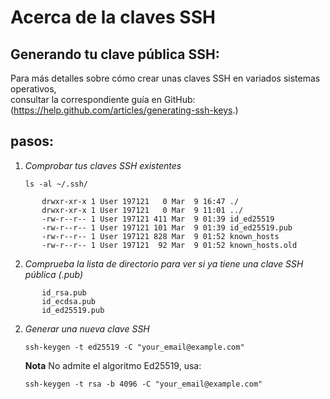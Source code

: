  # Acerca de la claves SSH  

## Generando tu clave pública SSH:

Para más detalles sobre cómo crear unas claves SSH en variados sistemas operativos,  
consultar la correspondiente guía en GitHub: (https://help.github.com/articles/generating-ssh-keys.)  

## pasos:

1. *Comprobar tus claves SSH existentes*   

        
    `ls -al ~/.ssh/`
 ~~~   
        drwxr-xr-x 1 User 197121   0 Mar  9 16:47 ./
        drwxr-xr-x 1 User 197121   0 Mar  9 11:01 ../
        -rw-r--r-- 1 User 197121 411 Mar  9 01:39 id_ed25519
        -rw-r--r-- 1 User 197121 101 Mar  9 01:39 id_ed25519.pub
        -rw-r--r-- 1 User 197121 828 Mar  9 01:52 known_hosts
        -rw-r--r-- 1 User 197121  92 Mar  9 01:52 known_hosts.old 
~~~
 2. *Comprueba la lista de directorio para ver si ya tiene una clave SSH pública (.pub)*
 ~~~
        id_rsa.pub
        id_ecdsa.pub
        id_ed25519.pub
~~~  

 2. *Generar una nueva clave SSH*  

       `ssh-keygen -t ed25519 -C "your_email@example.com"`  

       **Nota** No admite el algoritmo Ed25519, usa:  

       `ssh-keygen -t rsa -b 4096 -C "your_email@example.com"`
